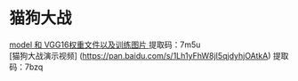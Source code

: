﻿# 猫狗大战  [model 和 VGG16权重文件以及训练图片 ](https://pan.baidu.com/s/1MZzdON31LSKMLlr5AWbB0Q)提取码：7m5u  [猫狗大战演示视频](https://pan.baidu.com/s/1Lh1yFhW8jI5qjdyhjOAtkA)提取码：7bzq